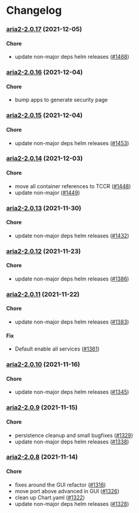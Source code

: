 # Changelog<br>


<a name="aria2-2.0.17"></a>
### [aria2-2.0.17](https://github.com/truecharts/apps/compare/aria2-2.0.16...aria2-2.0.17) (2021-12-05)

#### Chore

* update non-major deps helm releases ([#1468](https://github.com/truecharts/apps/issues/1468))



<a name="aria2-2.0.16"></a>
### [aria2-2.0.16](https://github.com/truecharts/apps/compare/aria2-2.0.15...aria2-2.0.16) (2021-12-04)

#### Chore

* bump apps to generate security page



<a name="aria2-2.0.15"></a>
### [aria2-2.0.15](https://github.com/truecharts/apps/compare/aria2-2.0.14...aria2-2.0.15) (2021-12-04)

#### Chore

* update non-major deps helm releases ([#1453](https://github.com/truecharts/apps/issues/1453))



<a name="aria2-2.0.14"></a>
### [aria2-2.0.14](https://github.com/truecharts/apps/compare/aria2-2.0.13...aria2-2.0.14) (2021-12-03)

#### Chore

* move all container references to TCCR ([#1448](https://github.com/truecharts/apps/issues/1448))
* update non-major ([#1449](https://github.com/truecharts/apps/issues/1449))



<a name="aria2-2.0.13"></a>
### [aria2-2.0.13](https://github.com/truecharts/apps/compare/aria2-2.0.12...aria2-2.0.13) (2021-11-30)

#### Chore

* update non-major deps helm releases ([#1432](https://github.com/truecharts/apps/issues/1432))



<a name="aria2-2.0.12"></a>
### [aria2-2.0.12](https://github.com/truecharts/apps/compare/aria2-2.0.11...aria2-2.0.12) (2021-11-23)

#### Chore

* update non-major deps helm releases ([#1386](https://github.com/truecharts/apps/issues/1386))



<a name="aria2-2.0.11"></a>
### [aria2-2.0.11](https://github.com/truecharts/apps/compare/aria2-2.0.10...aria2-2.0.11) (2021-11-22)

#### Chore

* update non-major deps helm releases ([#1383](https://github.com/truecharts/apps/issues/1383))

#### Fix

* Default enable all services ([#1361](https://github.com/truecharts/apps/issues/1361))



<a name="aria2-2.0.10"></a>
### [aria2-2.0.10](https://github.com/truecharts/apps/compare/aria2-2.0.9...aria2-2.0.10) (2021-11-16)

#### Chore

* update non-major deps helm releases ([#1345](https://github.com/truecharts/apps/issues/1345))



<a name="aria2-2.0.9"></a>
### [aria2-2.0.9](https://github.com/truecharts/apps/compare/aria2-2.0.8...aria2-2.0.9) (2021-11-15)

#### Chore

* persistence cleanup and small bugfixes ([#1329](https://github.com/truecharts/apps/issues/1329))
* update non-major deps helm releases ([#1338](https://github.com/truecharts/apps/issues/1338))



<a name="aria2-2.0.8"></a>
### [aria2-2.0.8](https://github.com/truecharts/apps/compare/aria2-2.0.7...aria2-2.0.8) (2021-11-14)

#### Chore

* fixes around the GUI refactor ([#1316](https://github.com/truecharts/apps/issues/1316))
* move port above advanced in GUI ([#1326](https://github.com/truecharts/apps/issues/1326))
* clean up Chart.yaml ([#1322](https://github.com/truecharts/apps/issues/1322))
* update non-major deps helm releases ([#1328](https://github.com/truecharts/apps/issues/1328))
